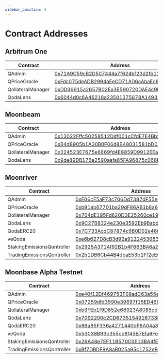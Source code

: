 ```yaml
---
sidebar_position: 8
---
```


# Contract Addresses

## Arbitrum One
| Contract | Address |
| -------- | ------- |
| QAdmin | [0x71A9C59cB2D507444a7f624bf23d2fb11fEe0BE9](https://arbiscan.io/address/0x71A9C59cB2D507444a7f624bf23d2fb11fEe0BE9) |
| QPriceOracle | [0xFdc075deADB2994aEeCD71AD6cAbaEc87fa4bc66](https://arbiscan.io/address/0xFdc075deADB2994aEeCD71AD6cAbaEc87fa4bc66) |
| QollateralManager | [0xDD36915a2657B02Ea3E590720DAE4c9FA24b6FDd](https://arbiscan.io/address/0xDD36915a2657B02Ea3E590720DAE4c9FA24b6FDd) |
| QodaLens | [0x6044d0c6A46218a23501375878A14934F171C38b](https://arbiscan.io/address/0x6044d0c6A46218a23501375878A14934F171C38b) |

## Moonbeam
| Contract | Address |
| -------- | ------- |
| QAdmin | [0x13022Fffc50258512Ddf001cCfdE7E4Bb5ce37e5](https://moonbeam.moonscan.io/address/0x13022Fffc50258512Ddf001cCfdE7E4Bb5ce37e5) |
| QPriceOracle | [0xB4d8905b1A30B0F06d8B48031581bD0B708AEA2C](https://moonbeam.moonscan.io/address/0xB4d8905b1A30B0F06d8B48031581bD0B708AEA2C) |
| QollateralManager | [0x324523E7675e6869fd4E8859D9912EEaaa337769](https://moonbeam.moonscan.io/address/0x324523E7675e6869fd4E8859D9912EEaaa337769) |
| QodaLens | [0x9de89DB17Ba2590aafa85FA96875c068FF36f064](https://moonbeam.moonscan.io/address/0x9de89DB17Ba2590aafa85FA96875c068FF36f064) |

## Moonriver
| Contract | Address |
| -------- | ------- |
| QAdmin | [0xE06cE5aF73c706Dd7387dF55edC3Db40EE072edE](https://moonriver.moonscan.io/address/0xE06cE5aF73c706Dd7387dF55edC3Db40EE072edE) |
| QPriceOracle | [0xb91ab67701ba29dF86AB1b8a635b8868C44Dc334](https://moonriver.moonscan.io/address/0xb91ab67701ba29dF86AB1b8a635b8868C44Dc334) |
| QollateralManager | [0x704dE195Fd620D3E25260ce19c6EeEe0e219941A](https://moonriver.moonscan.io/address/0x704dE195Fd620D3E25260ce19c6EeEe0e219941A) |
| QodaLens | [0x9C27B8324e230e3592Eb9Babd38Ad142D0A0d153](https://moonriver.moonscan.io/address/0x9C27B8324e230e3592Eb9Babd38Ad142D0A0d153) |
| QodaERC20 | [0x7C733AcdC87874c9B0D02e46f54Cd89173b4a460](https://moonriver.moonscan.io/address/0x7C733AcdC87874c9B0D02e46f54Cd89173b4a460) |
| veQoda | [0xe6b627D8cB3d92a91224530836DD291FE560781D](https://moonriver.moonscan.io/address/0xe6b627D8cB3d92a91224530836DD291FE560781D) |
| StakingEmissionsQontroller | [0x2925A3714f92B1b4F663BA6a2A7de8a41a2207D8](https://moonriver.moonscan.io/address/0x2925A3714f92B1b4F663BA6a2A7de8a41a2207D8) |
| TradingEmissionsQontroller | [0x2b1DB6Cb44B4dbaE53b1Ff2eECe5960fA66d83f2](https://moonriver.moonscan.io/address/0x2b1DB6Cb44B4dbaE53b1Ff2eECe5960fA66d83f2) |



## Moonbase Alpha Testnet
| Contract | Address |
|---|---|
| QAdmin | [0xe40f12Df469753F08adC63a55eCeca82dfA9c33a](https://moonbase.moonscan.io/address/0xe40f12Df469753F08adC63a55eCeca82dfA9c33a) |
| QPriceOracle | [0x07259dfd3590e39697f15ED4608568a0cE20F556](https://moonbase.moonscan.io/address/0x07259dfd3590e39697f15ED4608568a0cE20F556) |
| QollateralManager | [0xb3FEb1f9D852e68923A8085cbE2AD1Abb568b531](https://moonbase.moonscan.io/address/0xb3FEb1f9D852e68923A8085cbE2AD1Abb568b531) |
| QodaLens | [0x7092200c2CD6735154916733F222641f04382e1f](https://moonbase.moonscan.io/address/0x7092200c2CD6735154916733F222641f04382e1f) |
| QodaERC20 | [0x8Ba85F336a4271440dF8A04a3866a7A46722a40B](https://moonbase.moonscan.io/address/0x8Ba85F336a4271440dF8A04a3866a7A46722a40B) |
| veQoda | [0x53038B93e355ce8f45B7Efa6Fe4f281a0CCA2Be1](https://moonbase.moonscan.io/address/0x53038B93e355ce8f45B7Efa6Fe4f281a0CCA2Be1) |
| StakingEmissionsQontroller | [0x26A48e7EF11B570C0E13BA4fE9D962Acdd74671e](https://moonbase.moonscan.io/address/0x26A48e7EF11B570C0E13BA4fE9D962Acdd74671e) |
| TradingEmissionsQontroller | [0xBf7DBDF9A8aB025a95c1752eFd7B15c44C6d095f](https://moonbase.moonscan.io/address/0xBf7DBDF9A8aB025a95c1752eFd7B15c44C6d095f) |
